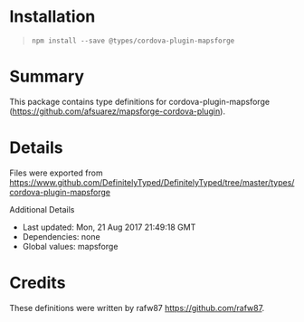 # Installation
> `npm install --save @types/cordova-plugin-mapsforge`

# Summary
This package contains type definitions for cordova-plugin-mapsforge (https://github.com/afsuarez/mapsforge-cordova-plugin).

# Details
Files were exported from https://www.github.com/DefinitelyTyped/DefinitelyTyped/tree/master/types/cordova-plugin-mapsforge

Additional Details
 * Last updated: Mon, 21 Aug 2017 21:49:18 GMT
 * Dependencies: none
 * Global values: mapsforge

# Credits
These definitions were written by rafw87 <https://github.com/rafw87>.
